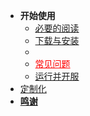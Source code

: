 - <b>开始使用</b>
  - [必要的阅读](/read)
  - [下载与安装](/start)
  - <li ><a style="color:red" href="#/problem">常见问题</a></li>
  - [运行并开服](/kaifu)
- [定制化](/dingzhi)
- [<b>鸣谢</b>](/mengxie)